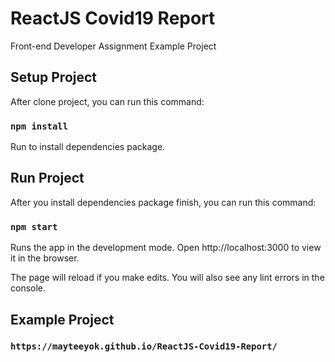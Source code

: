 # ReactJS Covid19 Report

Front-end Developer Assignment Example Project

## Setup Project

After clone project, you can run this command:

### `npm install`

Run to install dependencies package.

## Run Project

After you install dependencies package finish, you can run this command:

### `npm start`

Runs the app in the development mode.
Open http://localhost:3000 to view it in the browser.

The page will reload if you make edits.
You will also see any lint errors in the console.

## Example Project

### `https://mayteeyok.github.io/ReactJS-Covid19-Report/`



